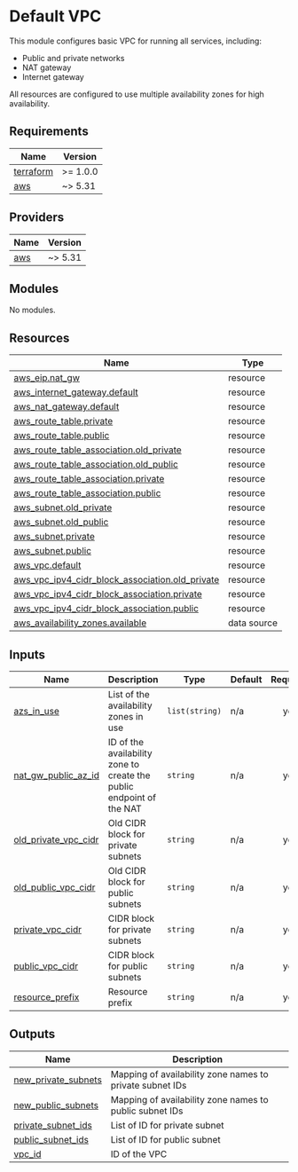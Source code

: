 # Default VPC

This module configures basic VPC for running all services, including:

* Public and private networks
* NAT gateway
* Internet gateway

All resources are configured to use multiple availability zones for high availability.

## Requirements

| Name | Version |
|------|---------|
| <a name="requirement_terraform"></a> [terraform](#requirement\_terraform) | >= 1.0.0 |
| <a name="requirement_aws"></a> [aws](#requirement\_aws) | ~> 5.31 |

## Providers

| Name | Version |
|------|---------|
| <a name="provider_aws"></a> [aws](#provider\_aws) | ~> 5.31 |

## Modules

No modules.

## Resources

| Name | Type |
|------|------|
| [aws_eip.nat_gw](https://registry.terraform.io/providers/hashicorp/aws/latest/docs/resources/eip) | resource |
| [aws_internet_gateway.default](https://registry.terraform.io/providers/hashicorp/aws/latest/docs/resources/internet_gateway) | resource |
| [aws_nat_gateway.default](https://registry.terraform.io/providers/hashicorp/aws/latest/docs/resources/nat_gateway) | resource |
| [aws_route_table.private](https://registry.terraform.io/providers/hashicorp/aws/latest/docs/resources/route_table) | resource |
| [aws_route_table.public](https://registry.terraform.io/providers/hashicorp/aws/latest/docs/resources/route_table) | resource |
| [aws_route_table_association.old_private](https://registry.terraform.io/providers/hashicorp/aws/latest/docs/resources/route_table_association) | resource |
| [aws_route_table_association.old_public](https://registry.terraform.io/providers/hashicorp/aws/latest/docs/resources/route_table_association) | resource |
| [aws_route_table_association.private](https://registry.terraform.io/providers/hashicorp/aws/latest/docs/resources/route_table_association) | resource |
| [aws_route_table_association.public](https://registry.terraform.io/providers/hashicorp/aws/latest/docs/resources/route_table_association) | resource |
| [aws_subnet.old_private](https://registry.terraform.io/providers/hashicorp/aws/latest/docs/resources/subnet) | resource |
| [aws_subnet.old_public](https://registry.terraform.io/providers/hashicorp/aws/latest/docs/resources/subnet) | resource |
| [aws_subnet.private](https://registry.terraform.io/providers/hashicorp/aws/latest/docs/resources/subnet) | resource |
| [aws_subnet.public](https://registry.terraform.io/providers/hashicorp/aws/latest/docs/resources/subnet) | resource |
| [aws_vpc.default](https://registry.terraform.io/providers/hashicorp/aws/latest/docs/resources/vpc) | resource |
| [aws_vpc_ipv4_cidr_block_association.old_private](https://registry.terraform.io/providers/hashicorp/aws/latest/docs/resources/vpc_ipv4_cidr_block_association) | resource |
| [aws_vpc_ipv4_cidr_block_association.private](https://registry.terraform.io/providers/hashicorp/aws/latest/docs/resources/vpc_ipv4_cidr_block_association) | resource |
| [aws_vpc_ipv4_cidr_block_association.public](https://registry.terraform.io/providers/hashicorp/aws/latest/docs/resources/vpc_ipv4_cidr_block_association) | resource |
| [aws_availability_zones.available](https://registry.terraform.io/providers/hashicorp/aws/latest/docs/data-sources/availability_zones) | data source |

## Inputs

| Name | Description | Type | Default | Required |
|------|-------------|------|---------|:--------:|
| <a name="input_azs_in_use"></a> [azs\_in\_use](#input\_azs\_in\_use) | List of the availability zones in use | `list(string)` | n/a | yes |
| <a name="input_nat_gw_public_az_id"></a> [nat\_gw\_public\_az\_id](#input\_nat\_gw\_public\_az\_id) | ID of the availability zone to create the public endpoint of the NAT | `string` | n/a | yes |
| <a name="input_old_private_vpc_cidr"></a> [old\_private\_vpc\_cidr](#input\_old\_private\_vpc\_cidr) | Old CIDR block for private subnets | `string` | n/a | yes |
| <a name="input_old_public_vpc_cidr"></a> [old\_public\_vpc\_cidr](#input\_old\_public\_vpc\_cidr) | Old CIDR block for public subnets | `string` | n/a | yes |
| <a name="input_private_vpc_cidr"></a> [private\_vpc\_cidr](#input\_private\_vpc\_cidr) | CIDR block for private subnets | `string` | n/a | yes |
| <a name="input_public_vpc_cidr"></a> [public\_vpc\_cidr](#input\_public\_vpc\_cidr) | CIDR block for public subnets | `string` | n/a | yes |
| <a name="input_resource_prefix"></a> [resource\_prefix](#input\_resource\_prefix) | Resource prefix | `string` | n/a | yes |

## Outputs

| Name | Description |
|------|-------------|
| <a name="output_new_private_subnets"></a> [new\_private\_subnets](#output\_new\_private\_subnets) | Mapping of availability zone names to private subnet IDs |
| <a name="output_new_public_subnets"></a> [new\_public\_subnets](#output\_new\_public\_subnets) | Mapping of availability zone names to public subnet IDs |
| <a name="output_private_subnet_ids"></a> [private\_subnet\_ids](#output\_private\_subnet\_ids) | List of ID for private subnet |
| <a name="output_public_subnet_ids"></a> [public\_subnet\_ids](#output\_public\_subnet\_ids) | List of ID for public subnet |
| <a name="output_vpc_id"></a> [vpc\_id](#output\_vpc\_id) | ID of the VPC |
